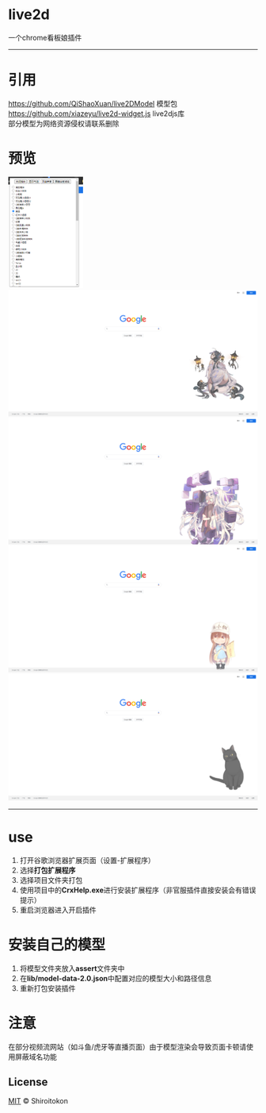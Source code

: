 # live2d
一个chrome看板娘插件
___
# 引用    
https://github.com/QiShaoXuan/live2DModel 模型包   
https://github.com/xiazeyu/live2d-widget.js live2djs库  
部分模型为网络资源侵权请联系删除
# 预览
<img src="https://github.com/Shiroitokon/web-plugin-live2d-master/blob/main/png/gongneng.png" width=30%/>
<img src="https://github.com/Shiroitokon/web-plugin-live2d-master/blob/main/png/1.png" />
<img src="https://github.com/Shiroitokon/web-plugin-live2d-master/blob/main/png/2.png" />
<img src="https://github.com/Shiroitokon/web-plugin-live2d-master/blob/main/png/3.png" /> 
<img src="https://github.com/Shiroitokon/web-plugin-live2d-master/blob/main/png/4.png" />    


____   
# use

1. 打开谷歌浏览器扩展页面（设置-扩展程序）
2. 选择**打包扩展程序**
3. 选择项目文件夹打包
4. 使用项目中的**CrxHelp.exe**进行安装扩展程序（非官服插件直接安装会有错误提示）
5. 重启浏览器进入开启插件

# 安装自己的模型
1. 将模型文件夹放入**assert**文件夹中
2. 在**lib/model-data-2.0.json**中配置对应的模型大小和路径信息
3. 重新打包安装插件

# 注意
在部分视频流网站（如斗鱼/虎牙等直播页面）由于模型渲染会导致页面卡顿请使用屏蔽域名功能

## License

[MIT](LICENSE) © Shiroitokon
